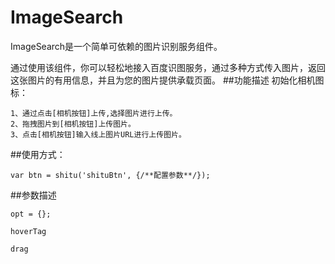 # ImageSearch

ImageSearch是一个简单可依赖的图片识别服务组件。

通过使用该组件，你可以轻松地接入百度识图服务，通过多种方式传入图片，返回这张图片的有用信息，并且为您的图片提供承载页面。
##功能描述
初始化相机图标：

	1、通过点击[相机按钮]上传,选择图片进行上传。
	2、拖拽图片到[相机按钮]上传图片。
	3、点击[相机按钮]输入线上图片URL进行上传图片。

##使用方式：

	var btn = shitu('shituBtn', {/**配置参数**/});

##参数描述

	opt = {};

	hoverTag

	drag